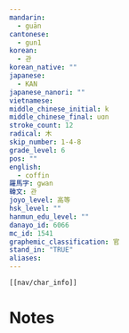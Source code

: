 ```yaml
---
mandarin:
  - guān
cantonese:
  - gun1
korean:
  - 관
korean_native: ""
japanese:
  - KAN
japanese_nanori: ""
vietnamese:
middle_chinese_initial: k
middle_chinese_final: uɑn
stroke_count: 12
radical: 木
skip_number: 1-4-8
grade_level: 6
pos: ""
english:
  - coffin
羅馬字: gwan
韓文: 관
joyo_level: 高等
hsk_level: ""
hanmun_edu_level: ""
danayo_id: 6066
mc_id: 1541
graphemic_classification: 官
stand_in: "TRUE"
aliases:
---
```

```meta-bind-embed
[[nav/char_info]]
```

# Notes
